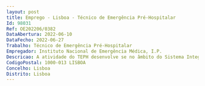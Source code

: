 ```yaml
--- 
layout: post
title: Emprego - Lisboa - Técnico de Emergência Pré-Hospitalar
Id: 98031
Ref: OE202206/0382
DataAbertura: 2022-06-10
DataFecho: 2022-06-27
Trabalho: Técnico de Emergência Pré-Hospitalar
Empregador: Instituto Nacional de Emergência Médica, I.P.
Descricao: A atividade do TEPH desenvolve se no âmbito do Sistema Integrado de Emergência Médica, incluindo o transporte de doentes urgentes e ou emergentes, o exercício de funções nos Centros de Orientação de Doentes Urgentes, e nas demais atividades associadas à emergência pré hospitalar, atuando na dependência e sob supervisão médica, cumprindo algoritmos de decisão aprovados pelo INEM, I. P.
CodigoPostal: 1000-013 LISBOA
Concelho: Lisboa
Distrito: Lisboa
--- 
```

